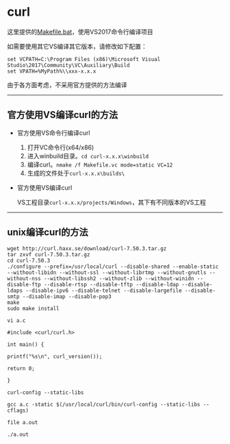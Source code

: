 ﻿# curl

这里提供的[Makefile.bat](./Makefile.bat)，使用VS2017命令行编译项目

如需要使用其它VS编译其它版本，请修改如下配置：

    set VCPATH=C:\Program Files (x86)\Microsoft Visual Studio\2017\Community\VC\Auxiliary\Build
    set VPATH=%MyPath%\\xxx-x.x.x

由于各方面考虑，不采用官方提供的方法编译

---- ---- ---- ----

## 官方使用VS编译curl的方法

- 官方使用VS命令行编译curl

  1. 打开VC命令行(x64/x86)
  2. 进入winbuild目录。`cd curl-x.x.x\winbuild`
  3. 编译curl。`nmake /f Makefile.vc mode=static VC=12`
  4. 生成的文件处于`curl-x.x.x\builds\`

- 官方使用VS编译curl

  VS工程目录`curl-x.x.x/projects/Windows`，其下有不同版本的VS工程

---- ---- ---- ----

## unix编译curl的方法

```
wget http://curl.haxx.se/download/curl-7.50.3.tar.gz
tar zxvf curl-7.50.3.tar.gz
cd curl-7.50.3
./configure --prefix=/usr/local/curl --disable-shared --enable-static --without-libidn --without-ssl --without-librtmp --without-gnutls --without-nss --without-libssh2 --without-zlib --without-winidn --disable-ftp --disable-rtsp --disable-tftp --disable-ldap --disable-ldaps --disable-ipv6 --disable-telnet --disable-largefile --disable-smtp --disable-imap --disable-pop3
make
sudo make install

vi a.c

#include <curl/curl.h>

int main() {

printf("%s\n", curl_version());

return 0;

}

curl-config --static-libs

gcc a.c -static $(/usr/local/curl/bin/curl-config --static-libs --cflags)

file a.out

./a.out
```

